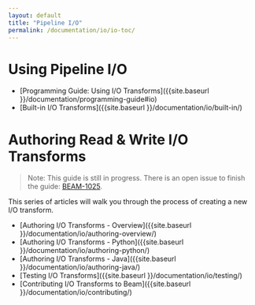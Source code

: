 ```yaml
---
layout: default
title: "Pipeline I/O"
permalink: /documentation/io/io-toc/
---
```


# Using Pipeline I/O
* [Programming Guide: Using I/O Transforms]({{site.baseurl }}/documentation/programming-guide#io)
* [Built-in I/O Transforms]({{site.baseurl }}/documentation/io/built-in/)


# Authoring Read &amp; Write I/O Transforms

> Note: This guide is still in progress. There is an open issue to finish the guide: [BEAM-1025](https://issues.apache.org/jira/browse/BEAM-1025).

This series of articles will walk you through the process of creating a new I/O transform. 

* [Authoring I/O Transforms - Overview]({{site.baseurl }}/documentation/io/authoring-overview/)
* [Authoring I/O Transforms - Python]({{site.baseurl }}/documentation/io/authoring-python/)
* [Authoring I/O Transforms - Java]({{site.baseurl }}/documentation/io/authoring-java/)
* [Testing I/O Transforms]({{site.baseurl }}/documentation/io/testing/)
* [Contributing I/O Transforms to Beam]({{site.baseurl }}/documentation/io/contributing/)
